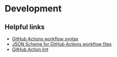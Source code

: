# Development

## Helpful links

* [GitHub Actions workflow syntax](https://docs.github.com/en/actions/writing-workflows/workflow-syntax-for-github-actions)
* [JSON Scheme for GitHub Actions workflow files](https://json.schemastore.org/github-workflow.json)
* [GitHub Action lint](https://rhysd.github.io/actionlint/)
